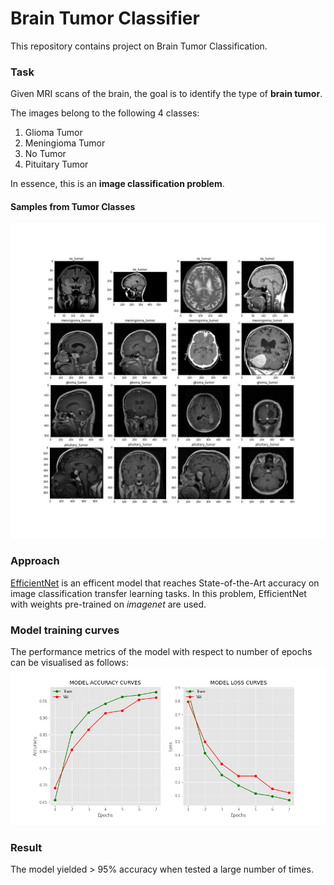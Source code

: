 # Brain Tumor Classifier
This repository contains project on Brain Tumor Classification.

### Task
Given MRI scans of the brain, the goal is to identify the type of **brain tumor**.

The images belong to the following 4 classes:
1. Glioma Tumor
2. Meningioma Tumor
3. No Tumor
4. Pituitary Tumor

In essence, this is an **image classification problem**.

#### Samples from Tumor Classes
![alt text](https://github.com/kvarun07/brain-tumor-classifier/blob/main/assets/tumor_classes_sample.png)

### Approach
[EfficientNet](https://keras.io/examples/vision/image_classification_efficientnet_fine_tuning/) is an efficent model that reaches State-of-the-Art accuracy on image classification transfer learning tasks. In this problem, EfficientNet with weights pre-trained on *imagenet* are used.

### Model training curves
The performance metrics of the model with respect to number of epochs can be visualised as follows:
![alt text](https://github.com/kvarun07/brain-tumor-classifier/blob/main/assets/model_curves.png)

### Result
The model yielded > 95% accuracy when tested a large number of times.
